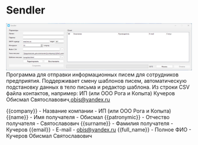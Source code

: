 # Sendler
![](https://github.com/almaz8811/Sendler/blob/master/sendler.png)
Программа для отправки информационных писем для сотрудников предприятия.
Поддерживает смену шаблонов писем, автоматическую подстановку данных в тело письма и редактор шаблона.
Из строки CSV файла контактов, например:    ИП (или ООО Рога и Копыта) Кучеров Обисмал Святославович,obis@yandex.ru

{{company}}    -    Название компании    -    ИП (или ООО Рога и Копыта)
{{name}}    -    Имя получателя    -    Обисмал
{{patronymic}}    -    Отчество получателя    -    Святославович
{{surname}}    -    Фамилия получателя    -    Кучеров
{{email}}    -    E-mail    -    obis@yandex.ru
{{full_name}}    -    Полное ФИО    -    Кучеров Обисмал Святославович

